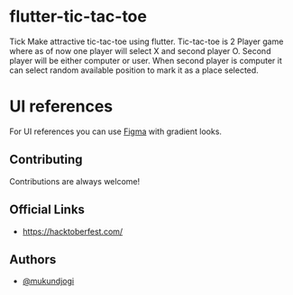 # flutter-tic-tac-toe
Tick 
Make attractive tic-tac-toe using flutter.
Tic-tac-toe is 2 Player game where as of now one player will select X and second player O.
Second player will be either computer or user.
When second player is computer it can select random available position to mark it as a place selected.

# UI references
For UI references you can use [Figma](https://www.figma.com/community/file/1075758653470069014) with gradient looks.


## Contributing

Contributions are always welcome!


## Official Links
- https://hacktoberfest.com/

## Authors
- [@mukundjogi](https://www.github.com/mukundjogi)
